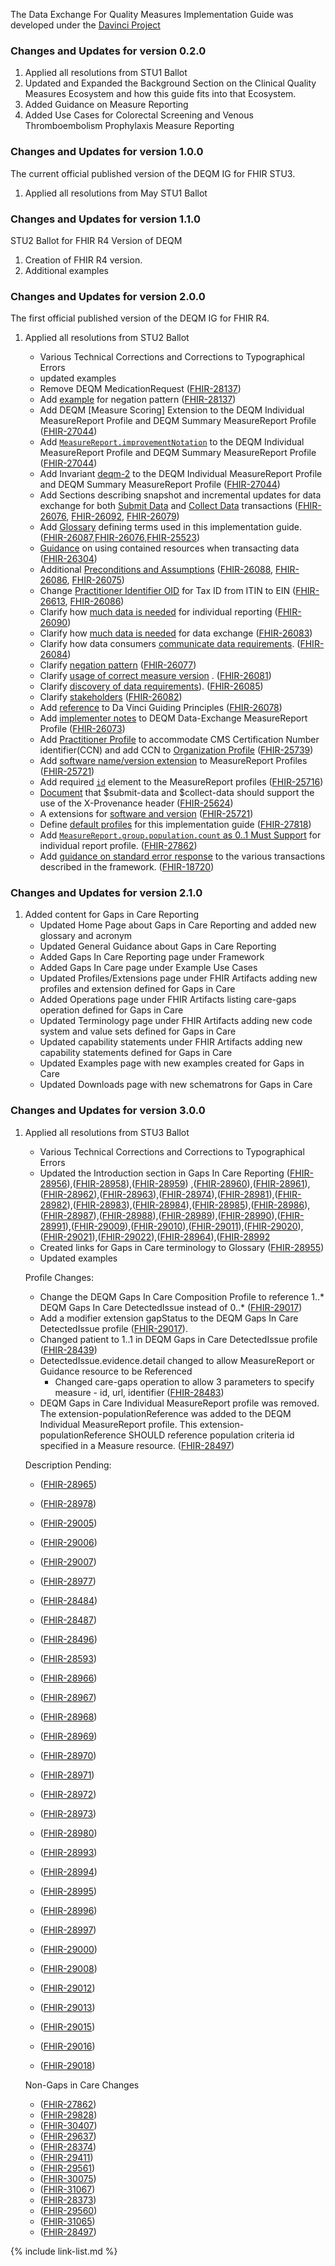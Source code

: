 
The Data Exchange For Quality Measures Implementation Guide was developed under the  [Davinci Project](#)


### Changes and Updates for version 0.2.0

1. Applied all resolutions from STU1 Ballot
1. Updated and Expanded the Background Section on the Clinical Quality Measures Ecosystem and how this guide fits into that Ecosystem.
1. Added Guidance on Measure Reporting
1. Added Use Cases for Colorectal Screening and Venous Thromboembolism Prophylaxis Measure Reporting

### Changes and Updates for version 1.0.0

The current official published version of the DEQM IG for FHIR STU3.

1. Applied all resolutions from May STU1 Ballot

### Changes and Updates for version 1.1.0

STU2 Ballot for FHIR R4 Version of DEQM

1. Creation of FHIR R4 version.
1. Additional examples

### Changes and Updates for version 2.0.0

The first official published version of the DEQM IG for FHIR R4.

1. Applied all resolutions from STU2 Ballot

    - Various Technical Corrections and Corrections to Typographical Errors
    - updated examples
    - Remove DEQM MedicationRequest ([FHIR-28137](https://jira.hl7.org/browse/FHIR-28137))
    - Add [example](Bundle-single-indv-vte-report-option7.html) for negation pattern ([FHIR-28137](https://jira.hl7.org/browse/FHIR-28137))
    - Add DEQM [Measure Scoring] Extension to the DEQM Individual MeasureReport Profile and DEQM Summary MeasureReport Profile ([FHIR-27044](https://jira.hl7.org/browse/FHIR-27044))
    - Add [`MeasureReport.improvementNotation`](StructureDefinition-indv-measurereport-deqm-definitions.html#MeasureReport.improvementNotation) to the DEQM Individual MeasureReport Profile and DEQM Summary MeasureReport Profile ([FHIR-27044](https://jira.hl7.org/browse/FHIR-27044))
    - Add Invariant [deqm-2](StructureDefinition-indv-measurereport-deqm-definitions.html#MeasureReport) to the DEQM Individual MeasureReport Profile and DEQM Summary MeasureReport Profile ([FHIR-27044](https://jira.hl7.org/browse/FHIR-27044))
    - Add Sections describing snapshot and incremental updates for data exchange for both [Submit Data](datax.html#submit-updates) and [Collect Data](datax.html#collect-updates) transactions ([FHIR-26076](https://jira.hl7.org/browse/FHIR-26076), [FHIR-26092](https://jira.hl7.org/browse/FHIR-26092), [FHIR-26079](https://jira.hl7.org/browse/FHIR-26079))
    - Add [Glossary](index.html#glossary) defining terms used in this implementation guide. ([FHIR-26087](https://jira.hl7.org/browse/FHIR-26087),[FHIR-26076](https://jira.hl7.org/browse/FHIR-26076),[FHIR-25523](https://jira.hl7.org/browse/FHIR-25523))
    - [Guidance](guidance.html#using-contained-resources-in-the-response-transaction) on using contained resources when transacting data ([FHIR-26304](https://jira.hl7.org/browse/FHIR-26304))
    - Additional [Preconditions and Assumptions](guidance.html#preconditions-and-assumptions) ([FHIR-26088](https://jira.hl7.org/browse/FHIR-26088), [FHIR-26086](https://jira.hl7.org/browse/FHIR-26086), [FHIR-26075](https://jira.hl7.org/browse/FHIR-26075))
    - Change [Practitioner Identifier OID](StructureDefinition-organization-deqm-definitions.html#Organization.identifier:ein) for Tax ID from ITIN to EIN ([FHIR-26613](https://jira.hl7.org/browse/FHIR-26613), [FHIR-26086](https://jira.hl7.org/browse/FHIR-26086))
    - Clarify how [much data is needed](indv-reporting.html#how-much-data-should-be-sent) for individual reporting ([FHIR-26090](https://jira.hl7.org/browse/FHIR-26090))
    - Clarify how [much data is needed](datax.html) for data exchange ([FHIR-26083](https://jira.hl7.org/browse/FHIR-26083))
    -  Clarify how data consumers [communicate data requirements](datax.html#collect-data ). ([FHIR-26084](https://jira.hl7.org/browse/FHIR-26084))
    - Clarify [negation pattern](guidance.html#negation-patterns-for-quality-measures) ([FHIR-26077](https://jira.hl7.org/browse/FHIR-26077))
    - Clarify [usage of correct measure version](datax.html) . ([FHIR-26081](https://jira.hl7.org/browse/FHIR-26081))
    - Clarify [discovery of data requirements](datax.html#gather-data-requirements-from-consumer)). ([FHIR-26085](https://jira.hl7.org/browse/FHIR-26085))
    - Clarify [stakeholders](datax.html) ([FHIR-26082](https://jira.hl7.org/browse/FHIR-26082))
    - Add [reference](index.html#introduction) to Da Vinci Guiding Principles ([FHIR-26078](https://jira.hl7.org/browse/FHIR-26078))
    - Add [implementer notes](StructureDefinition-indv-measurereport-deqm.html#mandatory-data-elements-and-terminology) to  DEQM Data-Exchange MeasureReport Profile  ([FHIR-26073](https://jira.hl7.org/browse/FHIR-26073))
    - Add [Practitioner Profile](StructureDefinition-practitioner-deqm.html) to accommodate CMS Certification Number identifier(CCN) and add CCN to [Organization Profile](StructureDefinition-organization-deqm.html) ([FHIR-25739](https://jira.hl7.org/browse/FHIR-25739))
    - Add [software name/version extension](StructureDefinition-indv-measurereport-deqm-definitions.html#MeasureReport.extension:vendor) to MeasureReport Profiles ([FHIR-25721](https://jira.hl7.org/browse/FHIR-25721))
    - Add required [`id`](StructureDefinition-summary-measurereport-deqm-definitions.html#MeasureReport.group.population.code) element to the MeasureReport profiles ([FHIR-25716](https://jira.hl7.org/browse/FHIR-25716))
    - [Document](datax.html#provenance) that $submit-data and $collect-data should support the use of the X-Provenance header ([FHIR-25624](https://jira.hl7.org/browse/FHIR-25624))
    - A extensions for [software and version](StructureDefinition-datax-measurereport-deqm-definitions.html#MeasureReport.extension:software) ([FHIR-25721](https://jira.hl7.org/browse/FHIR-25721))
    - Define [default profiles](guidance.html#default-profiles-used-in-the-evaluation-of-a-measure) for this implementation guide ([FHIR-27818](https://jira.hl7.org/browse/FHIR-27818))
    - Add [`MeasureReport.group.population.count` as 0..1 Must Support](StructureDefinition-indv-measurereport-deqm.html#profile) for individual report profile. ([FHIR-27862](https://jira.hl7.org/browse/FHIR-27862))
    - Add [guidance on standard error response](datax.html#usage-1) to the various transactions described in the framework. ([FHIR-18720](https://jira.hl7.org/browse/FHIR-18720))

### Changes and Updates for version 2.1.0

1. Added content for Gaps in Care Reporting
    - Updated Home Page about Gaps in Care Reporting and added new glossary and acronym
    - Updated General Guidance about Gaps in Care Reporting
    - Added Gaps In Care Reporting page under Framework
    - Added Gaps In Care page under Example Use Cases
    - Updated Profiles/Extensions page under FHIR Artifacts adding new profiles and extension defined for Gaps in Care
    - Added Operations page under FHIR Artifacts listing care-gaps operation defined for Gaps in Care
    - Updated Terminology page under FHIR Artifacts adding new code system and value sets defined for Gaps in Care
    - Updated capability statements under FHIR Artifacts adding new capability statements defined for Gaps in Care
    - Updated Examples page with new examples created for Gaps in Care
    - Updated Downloads page with new schematrons for Gaps in Care

### Changes and Updates for version 3.0.0
1. Applied all resolutions from STU3 Ballot
    - Various Technical Corrections and Corrections to Typographical Errors
    - Updated the Introduction section in Gaps In Care Reporting ([FHIR-28956](https://jira.hl7.org/browse/FHIR-28956)),([FHIR-28958](https://jira.hl7.org/browse/FHIR-28958)),([FHIR-28959](https://jira.hl7.org/browse/FHIR-28959)) ,([FHIR-28960](https://jira.hl7.org/browse/FHIR-28960)),([FHIR-28961](https://jira.hl7.org/browse/FHIR-28961)),([FHIR-28962](https://jira.hl7.org/browse/FHIR-28962)),([FHIR-28963](https://jira.hl7.org/browse/FHIR-28963)),([FHIR-28974](https://jira.hl7.org/browse/FHIR-28974)),([FHIR-28981](https://jira.hl7.org/browse/FHIR-28981)),([FHIR-28982](https://jira.hl7.org/browse/FHIR-28982)),([FHIR-28983](https://jira.hl7.org/browse/FHIR-28983)),([FHIR-28984](https://jira.hl7.org/browse/FHIR-28984)),([FHIR-28985](https://jira.hl7.org/browse/FHIR-28985)),([FHIR-28986](https://jira.hl7.org/browse/FHIR-28986)),([FHIR-28987](https://jira.hl7.org/browse/FHIR-28987)),([FHIR-28988](https://jira.hl7.org/browse/FHIR-28988)),([FHIR-28989](https://jira.hl7.org/browse/FHIR-28989)),([FHIR-28990](https://jira.hl7.org/browse/FHIR-28990)),([FHIR-28991](https://jira.hl7.org/browse/FHIR-28991)),([FHIR-29009](https://jira.hl7.org/browse/FHIR-29009)),([FHIR-29010](https://jira.hl7.org/browse/FHIR-29010)),([FHIR-29011](https://jira.hl7.org/browse/FHIR-29011)),([FHIR-29020](https://jira.hl7.org/browse/FHIR-29020)),([FHIR-29021](https://jira.hl7.org/browse/FHIR-29021)),([FHIR-29022](https://jira.hl7.org/browse/FHIR-29022)),([FHIR-28964](https://jira.hl7.org/browse/FHIR-28964)),([FHIR-28992](https://jira.hl7.org/browse/FHIR-28992)
    - Created links for Gaps in Care terminology to Glossary ([FHIR-28955](https://jira.hl7.org/browse/FHIR-28955))
    - Updated examples

    Profile Changes:

    - Change the DEQM Gaps In Care Composition Profile to reference 1..* DEQM Gaps In Care DetectedIssue instead of 0..* ([FHIR-29017](https://jira.hl7.org/browse/FHIR-29017))
    - Add a modifier extension gapStatus to the DEQM Gaps In Care DetectedIssue profile ([FHIR-29017](https://jira.hl7.org/browse/FHIR-29017)).
    - Changed patient to 1..1 in DEQM Gaps in Care DetectedIssue profile ([FHIR-28439](https://jira.hl7.org/browse/FHIR-28439))
    - DetectedIssue.evidence.detail changed to allow MeasureReport or Guidance resource to be Referenced
        - Changed care-gaps operation to allow 3 parameters to specify measure -  id, url, identifier ([FHIR-28483](https://jira.hl7.org/browse/FHIR-28483))
    - DEQM Gaps in Care Individual MeasureReport profile was removed.  The extension-populationReference was added to the DEQM Individual MeasureReport profile.  This extension-populationReference SHOULD reference population criteria id specified in a Measure resource. ([FHIR-28497](https://jira.hl7.org/browse/FHIR-28497))


    Description Pending:
    - ([FHIR-28965](https://jira.hl7.org/browse/FHIR-28965))
    - ([FHIR-28978](https://jira.hl7.org/browse/FHIR-28978))
    - ([FHIR-29005](https://jira.hl7.org/browse/FHIR-29005))
    - ([FHIR-29006](https://jira.hl7.org/browse/FHIR-29006))
    - ([FHIR-29007](https://jira.hl7.org/browse/FHIR-29007))
    - ([FHIR-28977](https://jira.hl7.org/browse/FHIR-28977))
    - ([FHIR-28484](https://jira.hl7.org/browse/FHIR-28484))
    - ([FHIR-28487](https://jira.hl7.org/browse/FHIR-28487))
    - ([FHIR-28496](https://jira.hl7.org/browse/FHIR-28496))
    - ([FHIR-28593](https://jira.hl7.org/browse/FHIR-28593))


    - ([FHIR-28966](https://jira.hl7.org/browse/FHIR-28966))
    - ([FHIR-28967](https://jira.hl7.org/browse/FHIR-28967))
    - ([FHIR-28968](https://jira.hl7.org/browse/FHIR-28968))
    - ([FHIR-28969](https://jira.hl7.org/browse/FHIR-28960))
    - ([FHIR-28970](https://jira.hl7.org/browse/FHIR-28970))
    - ([FHIR-28971](https://jira.hl7.org/browse/FHIR-28971))
    - ([FHIR-28972](https://jira.hl7.org/browse/FHIR-28972))
    - ([FHIR-28973](https://jira.hl7.org/browse/FHIR-28973))
    - ([FHIR-28980](https://jira.hl7.org/browse/FHIR-28980))
    - ([FHIR-28993](https://jira.hl7.org/browse/FHIR-28993))
    - ([FHIR-28994](https://jira.hl7.org/browse/FHIR-28994))
    - ([FHIR-28995](https://jira.hl7.org/browse/FHIR-28995))
    - ([FHIR-28996](https://jira.hl7.org/browse/FHIR-28996))
    - ([FHIR-28997](https://jira.hl7.org/browse/FHIR-28997))
    - ([FHIR-29000](https://jira.hl7.org/browse/FHIR-29000))
    - ([FHIR-29008](https://jira.hl7.org/browse/FHIR-29008))
    - ([FHIR-29012](https://jira.hl7.org/browse/FHIR-29012))
    - ([FHIR-29013](https://jira.hl7.org/browse/FHIR-29013))
    - ([FHIR-29015](https://jira.hl7.org/browse/FHIR-29015))
    - ([FHIR-29016](https://jira.hl7.org/browse/FHIR-29016))
    - ([FHIR-29018](https://jira.hl7.org/browse/FHIR-29018))

    Non-Gaps in Care Changes

    - ([FHIR-27862](https://jira.hl7.org/browse/FHIR-27862))
    - ([FHIR-29828](https://jira.hl7.org/browse/FHIR-29828))
    - ([FHIR-30407](https://jira.hl7.org/browse/FHIR-30407))
    - ([FHIR-29637](https://jira.hl7.org/browse/FHIR-29637))
    - ([FHIR-28374](https://jira.hl7.org/browse/FHIR-28374))
    - ([FHIR-29411](https://jira.hl7.org/browse/FHIR-29411))
    - ([FHIR-29561](https://jira.hl7.org/browse/FHIR-29561))
    - ([FHIR-30075](https://jira.hl7.org/browse/FHIR-30075))
    - ([FHIR-31067](https://jira.hl7.org/browse/FHIR-31067))
    - ([FHIR-28373](https://jira.hl7.org/browse/FHIR-28373))
    - ([FHIR-29560](https://jira.hl7.org/browse/FHIR-29560))
    - ([FHIR-31065](https://jira.hl7.org/browse/FHIR-31065))
    - ([FHIR-28497](https://jira.hl7.org/browse/FHIR-28497))


{% include link-list.md %}
